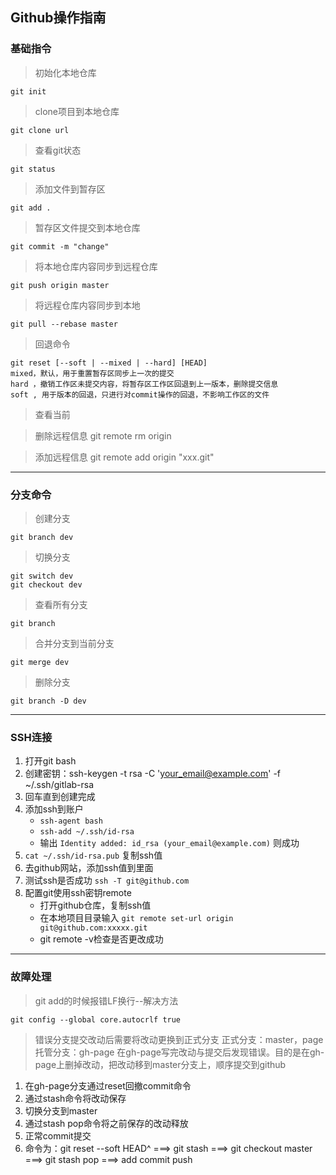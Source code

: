 ## Github操作指南

### **基础指令**
> 初始化本地仓库

    git init

> clone项目到本地仓库

    git clone url

> 查看git状态

    git status

> 添加文件到暂存区

    git add .

> 暂存区文件提交到本地仓库

    git commit -m "change"

> 将本地仓库内容同步到远程仓库

    git push origin master

> 将远程仓库内容同步到本地

    git pull --rebase master

> 回退命令

    git reset [--soft | --mixed | --hard] [HEAD]
    mixed，默认，用于重置暂存区同步上一次的提交
    hard ，撤销工作区未提交内容，将暂存区工作区回退到上一版本，删除提交信息
    soft , 用于版本的回退，只进行对commit操作的回退，不影响工作区的文件

> 查看当前

> 删除远程信息
    git remote rm origin

> 添加远程信息
    git remote add origin "xxx.git"

***
### **分支命令**

> 创建分支

    git branch dev

> 切换分支

    git switch dev
    git checkout dev

> 查看所有分支

    git branch

> 合并分支到当前分支

    git merge dev

> 删除分支

    git branch -D dev
***
### **SSH连接**
1. 打开git bash
2. 创建密钥：ssh-keygen -t rsa -C 'your_email@example.com' -f ~/.ssh/gitlab-rsa
3. 回车直到创建完成
4. 添加ssh到账户
    - ```ssh-agent bash```
    - ```ssh-add ~/.ssh/id-rsa```
    - 输出 ```Identity added: id_rsa (your_email@example.com)``` 则成功
5. ```cat ~/.ssh/id-rsa.pub``` 复制ssh值
6. 去github网站，添加ssh值到里面
7. 测试ssh是否成功 ```ssh -T git@github.com```
8. 配置git使用ssh密钥remote
   - 打开github仓库，复制ssh值
   - 在本地项目目录输入 ```git remote set-url origin git@github.com:xxxxx.git```
   - git remote -v检查是否更改成功
***
### **故障处理**
> git add的时候报错LF换行--解决方法

    git config --global core.autocrlf true

> 错误分支提交改动后需要将改动更换到正式分支
  正式分支：master，page托管分支：gh-page
  在gh-page写完改动与提交后发现错误。目的是在gh-page上删掉改动，把改动移到master分支上，顺序提交到github

1. 在gh-page分支通过reset回撤commit命令
2. 通过stash命令将改动保存
3. 切换分支到master
4. 通过stash pop命令将之前保存的改动释放
5. 正常commit提交
6. 命令为：git reset --soft HEAD^   ===>    git stash   ===>    git checkout master ===>    git stash pop   ===>    add commit push